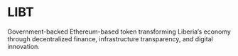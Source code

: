 # LIBT
Government-backed Ethereum-based token transforming Liberia’s economy through decentralized finance, infrastructure transparency, and digital innovation.
